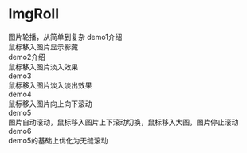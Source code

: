 # ImgRoll
图片轮播，从简单到复杂
demo1介绍<br>
鼠标移入图片显示影藏<br>
demo2介绍<br>
鼠标移入图片淡入效果<br>
demo3<br>
鼠标移入图片淡入淡出效果<br>
demo4<br>
鼠标移入图片向上向下滚动<br>
demo5<br>
图片自动滚动，鼠标移入图片上下滚动切换，鼠标移入大图，图片停止滚动<br>
demo6<br>
demo5的基础上优化为无缝滚动<br>
